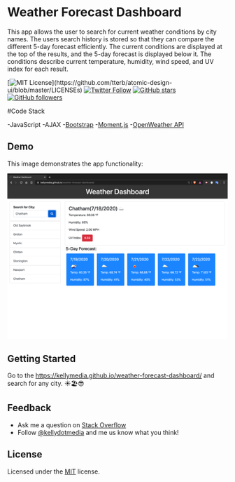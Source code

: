 # Weather Forecast Dashboard

This app allows the user to search for current weather conditions by city names. The users search history is stored so that they can compare the different 5-day forecast efficiently. The current conditions are displayed at the top of the results, and the 5-day forecast is displayed below it. The conditions describe current temperature, humidity, wind speed, and UV index for each result. 

[![MIT License](https://img.shields.io/apm/l/atomic-design-ui.svg?)](https://github.com/tterb/atomic-design-ui/blob/master/LICENSEs) [![Twitter Follow](https://img.shields.io/twitter/follow/kellydotmedia?style=social)](https://twitter.com/kellydotmedia) [![GitHub stars](https://github.com/kellymedia/weather-forecast-dashboard/stargazers?style=social&label=Star)](https://github.com/kellymedia/weather-forecast-dashboard/) [![GitHub followers](https://img.shields.io/github/followers/kellymedia.svg?style=social&label=Follow)](https://github.com/kellymedia)  

#Code Stack

-JavaScript
-AJAX
-[Bootstrap](https://getbootstrap.com/)
-[Moment.js](https://momentjs.com/)
-[OpenWeather API](https://openweathermap.org/api)


## Demo

This image demonstrates the app functionality:

![Demo Screenshot](./assets/img/weather-forecast-dashboard.png "application demo screenshot")

## Getting Started

Go to the https://kellymedia.github.io/weather-forecast-dashboard/ and search for any city. ☀️🏖😎

## Feedback

- Ask me a question on [Stack Overflow](https://stackoverflow.com/users/13296428/kellydotmedia)
- Follow [@kellydotmedia](https://twitter.com/kellydotmedia) and me us know what you think!

## License

Licensed under the [MIT](LICENSE.txt) license.